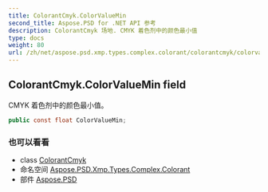 ```yaml
---
title: ColorantCmyk.ColorValueMin
second_title: Aspose.PSD for .NET API 参考
description: ColorantCmyk 场地. CMYK 着色剂中的颜色最小值
type: docs
weight: 80
url: /zh/net/aspose.psd.xmp.types.complex.colorant/colorantcmyk/colorvaluemin/
---
```

## ColorantCmyk.ColorValueMin field

CMYK 着色剂中的颜色最小值。

```csharp
public const float ColorValueMin;
```

### 也可以看看

* class [ColorantCmyk](../)
* 命名空间 [Aspose.PSD.Xmp.Types.Complex.Colorant](../../colorantcmyk/)
* 部件 [Aspose.PSD](../../../)



